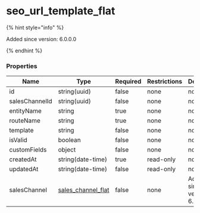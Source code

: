 
# seo_url_template_flat

{% hint style="info" %}

Added since version: 6.0.0.0

{% endhint %}

### Properties

|Name|Type|Required|Restrictions|Description|
|---|---|---|---|---|
|id|string(uuid)|false|none|none|
|salesChannelId|string(uuid)|false|none|none|
|entityName|string|true|none|none|
|routeName|string|true|none|none|
|template|string|false|none|none|
|isValid|boolean|false|none|none|
|customFields|object|false|none|none|
|createdAt|string(date-time)|true|read-only|none|
|updatedAt|string(date-time)|false|read-only|none|
|salesChannel|[sales_channel_flat](/schema/sales_channel_flat.md)|false|none|Added since version: 6.0.0.0|

